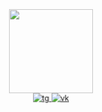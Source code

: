 <div id="header" align="center">
  <img src="https://media.giphy.com/media/lr1QZ7prMwwkqSSVLa/giphy.gif" width="150"/>

  <div id="badges">
    <a href="https://vk.com/fiersik">
      <img src="https://img.shields.io/badge/Telegram-blue?style=flat-square&logo=telegram&logoColor=white" alt="tg"/>
    </a>
    <a href="https://t.me/fiersik">
      <img src="https://img.shields.io/badge/vkontakte-blue?style=flat-square&logo=vk&logoColor=white" alt="vk"/>
    </a>
  </div>

  
</div>
